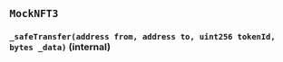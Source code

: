 ## `MockNFT3`






### `_safeTransfer(address from, address to, uint256 tokenId, bytes _data)` (internal)






